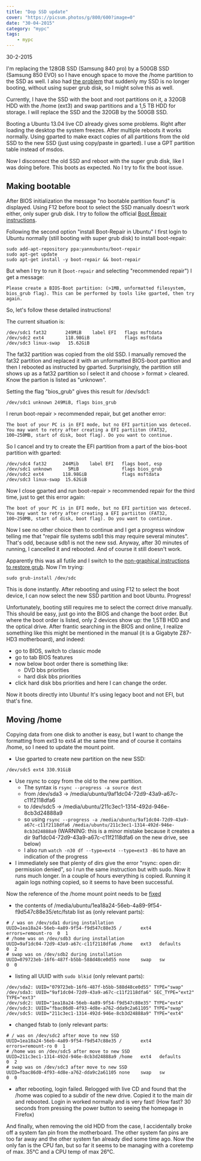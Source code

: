 ```yaml
---
title: "Dop SSD update"
cover: "https://picsum.photos/g/800/600?image=0"
date: "30-04-2015"
category: "mypc"
tags:
    - mypc
---
```


30-2-2015

I'm replacing the 128GB SSD (Samsung 840 pro) by a 500GB SSD (Samsung 850 EVO) so I have enough space to move the /home partition to the SSD as well. I also had [the problem](../dop-wont-boot-and-usb-issues/) that suddenly my SSD is no longer booting, without using super grub disk, so I might solve this as well.

Currently, I have the SSD with the boot and root partitions on it, a 320GB HDD with the /home (ext3) and swap partitions and a 1,5 TB HDD for storage. I will replace the SSD and the 320GB by the 500GB SSD.

Booting a Ubuntu 13.04 live CD already gives some problems. Right after loading the desktop the system freezes. After multiple reboots it works normally. Using gparted to make exact copies of all partitions from the old SSD to the new SSD (just using copy/paste in gparted). I use a GPT partition table instead of msdos.

Now I disconnect the old SSD and reboot with the super grub disk, like I was doing before. This boots as expected. No I try to fix the boot issue.

## Making bootable

After BIOS initialization the message "no bootable partition found" is displayed. Using F12 before boot to select the SSD manually doesn't work either, only super grub disk. I try to follow the official [Boot Repair instructions](https://help.ubuntu.com/community/Boot-Repair).

Following the second option "install Boot-Repair in Ubuntu" I first login to Ubuntu normally (still booting with super grub disk) to install boot-repair:

```
sudo add-apt-repository ppa:yannubuntu/boot-repair
sudo apt-get update
sudo apt-get install -y boot-repair && boot-repair
```

But when I try to run it (```boot-repair``` and selecting "recommended repair") I get a message:

```
Please create a BIOS-Boot partition: (>1MB, unformatted filesystem, bios_grub flag). This can be performed by tools like gparted, then try again.
```

So, let's follow these detailed instructions!

The current situation is:

```
/dev/sdc1 fat32       249MiB    label EFI   flags msftdata
/dev/sdc2 ext4        118.98GiB             flags msftdata
/dev/sdc3 linux-swap   15.62GiB
```

The fat32 partition was copied from the old SSD. I manually removed the fat32 partition and replaced it with an unformatted BIOS-boot partition and then I rebooted as instructed by gparted. Surprisingly, the partition still shows up as a fat32 partition so I select it and choose > format > cleared. Know the partion is listed as "unknown".

Setting the flag "bios_grub" gives this result for /dev/sdc1:

```
/dev/sdc1 unknown 249MiB, flags bios_grub
```

I rerun boot-repair > recommended repair, but get another error:

```
The boot of your PC is in EFI mode, but no EFI partition was deteced. You may want to retry after creating a EFI partiiton (FAT32, 100~250MB, start of disk, boot flag). Do you want to continue.
```

So I cancel and try to create the EFI partition from a part of the bios-boot partition with gparted:

```
/dev/sdc4 fat32      244Mib    label EFI   flags boot, esp
/dev/sdc1 unknown      5MiB                flags bios_grub
/dev/sdc2 ext4       118.98GiB             flags msftdata
/dev/sdc3 linux-swap  15.62GiB
```

Now I close gparted and run boot-repair > recommended repair for the third time, just to get this error again:

```
The boot of your PC is in EFI mode, but no EFI partition was deteced. You may want to retry after creating a EFI partiiton (FAT32, 100~250MB, start of disk, boot flag). Do you want to continue.
```

Now I see no other choice then to continue and I get a progress window telling me that "repair file systems sdb1 this may require several minutes". That's odd, because sdb1 is not the new ssd. Anyway, after 30 minutes of running, I cancelled it and rebooted. And of course it still doesn't work.

Apparently this was all futile and I switch to the [non-graphical instructions to restore grub]((https://help.ubuntu.com/community/RecoveringUbuntuAfterInstallingWindows)). Now I'm trying:

```
sudo grub-install /dev/sdc
```

This is done instantly. After rebooting and using F12 to select the boot device, I can now select the new SSD partition and boot Ubuntu. Progress!

Unfortunately, booting still requires me to select the correct drive manually. This should be easy, just go into the BIOS and change the boot order. But where the boot order is listed, only 2 devices show up: the 1,5TB HDD and the optical drive. After frantic searching in the BIOS and online, I realize something like this might be mentioned in the manual (it is a Gigabyte Z87-HD3 motherboard), and indeed:

* go to BIOS, switch to classic mode 
* go to tab BIOS features
* now below boot order there is something like:
    * DVD bbs priorities
    * hard disk bbs priorities
* click hard disk bbs priorities and here I can change the order.

Now it boots directly into Ubuntu! It's using legacy boot and not EFI, but that's fine.


## Moving /home

Copying data from one disk to another is easy, but I want to change the formatting from ext3 to ext4 at the same time and of course it contains /home, so I need to update the mount point.

* Use gparted to create new partition on the new SSD:

```
/dev/sdc5 ext4 330.91GiB
```

* Use rsync to copy from the old to the new partition. 
    * The syntax is ```rsync --progress -a source dest```
    * from /dev/sda3 -> /media/ubuntu/9af1dc04-72d9-43a9-a67c-c11f2118dfa6
    * to /dev/sdc5 -> /media/ubuntu/211c3ec1-1314-492d-946e-8cb3d24888a9
    * so using ```rsync --progress -a /media/ubuntu/9af1dc04-72d9-43a9-a67c-c11f2118dfa6 /media/ubuntu/211c3ec1-1314-492d-946e-8cb3d24888a9``` (WARNING: this is a minor mistake because it creates a dir 9af1dc04-72d9-43a9-a67c-c11f2118dfa6 on the new drive, see below)
    * I also run ```watch -n30 df --type=ext4 --type=ext3 -BG``` to have an indication of the progress
* I immediately see that plenty of dirs give the error "rsync: open dir: permission denied", so I run the same instruction but with sudo. Now it runs much longer. In a couple of hours everything is copied. Running it again logs nothing copied, so it seems to have been successful.

Now the reference of the /home mount point needs to be [fixed](https://help.ubuntu.com/community/Partitioning/Home/Moving)

* the contents of /media/ubuntu/1ea18a24-56eb-4a89-9f54-f9d547c88e35/etc/fstab list as (only relevant parts):

```
# / was on /dev/sda1 during installation
UUID=1ea18a24-56eb-4a89-9f54-f9d547c88e35 /       ext4   errors=remount-ro  0  1
# /home was on /dev/sdb3 during installation
UUID=9af1dc04-72d9-43a9-a67c-c11f2118dfa6 /home   ext3   defaults           0  2
# swap was on /dev/sdb2 during installation
UUID=079723eb-16f6-487f-b5bb-588d48ce0d55 none    swap   sw                 0  0
```

* listing all UUID with ```sudo blkid``` (only relevant parts):

```
/dev/sda2: UUID="079723eb-16f6-487f-b5bb-588d48ce0d55" TYPE="swap"
/dev/sda3: UUID="9af1dc04-72d9-43a9-a67c-c11f2118dfa6" SEC_TYPE="ext2" TYPE="ext3"
/dev/sdc2: UUID="1ea18a24-56eb-4a89-9f54-f9d547c88e35" TYPE="ext4"
/dev/sdc3: UUID="fbac86d0-4f93-4d8e-a762-dda9c2a61105" TYPE="swap"
/dev/sdc5: UUID="211c3ec1-1314-492d-946e-8cb3d24888a9" TYPE="ext4"
```

* changed fstab to (only relevant parts:

```
# / was on /dev/sdc2 after move to new SSD
UUID=1ea18a24-56eb-4a89-9f54-f9d547c88e35 /       ext4   errors=remount-ro 0  1
# /home was on /dev/sdc5 after move to new SSD
UUID=211c3ec1-1314-492d-946e-8cb3d24888a9 /home   ext4   defaults          0  2
# swap was on /dev/sdc3 after move to new SSD
UUID=fbac86d0-4f93-4d8e-a762-dda9c2a61105 none    swap   sw                0  0
```

* after rebooting, login failed. Relogged with live CD and found that the /home was copied to a subdir of the new drive. Copied it to the main dir and rebooted. Login in worked normally and is very fast! (How fast? 30 seconds from pressing the power button to seeing the homepage in Firefox)

And finally, when removing the old HDD from the case, I accidentally broke off a system fan pin from the motherboard. The other system fan pins are too far away and the other system fan already died some time ago. Now the only fan is the CPU fan, but so far it seems to be managing with a coretemp of max. 35&deg;C and a CPU temp of max 26&deg;C.